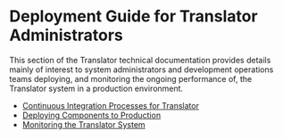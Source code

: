 # Deployment Guide for Translator Administrators

This section of the Translator technical documentation provides details mainly of interest to system administrators and development operations teams deploying, and monitoring the ongoing performance of, the Translator system in a production environment.

* [Continuous Integration Processes for Translator](ci.md)
* [Deploying Components to Production](deployment.md)
* [Monitoring the Translator System](monitoring.md)
